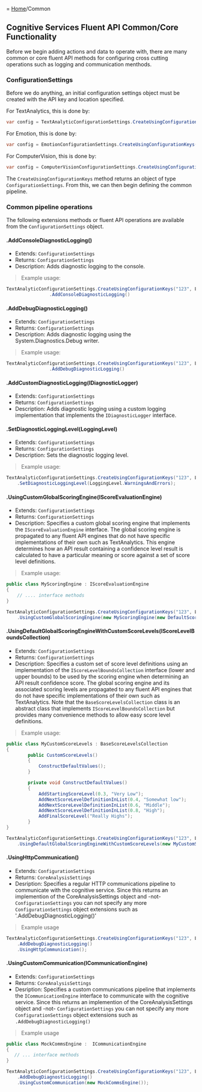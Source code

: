 = [Home](/README.md)/Common

## Cognitive Services Fluent API Common/Core Functionality
Before we begin adding actions and data to operate with, there are many common or core fluent API methods for configuring cross cutting operations such as logging and communication menthods.

### ConfigurationSettings
Before we do anything, an initial configuration settings object must be created with the API key and location specified.

For TextAnalytics, this is done by:
``` c#
var config = TextAnalyticConfigurationSettings.CreateUsingConfigurationKeys("API-KEY", LocationKeyIdentifier)
```
For Emotion, this is done by:
``` c#
var config = EmotionConfigurationSettings.CreateUsingConfigurationKeys("API-KEY", LocationKeyIdentifier)
```
For ComputerVision, this is done by:
``` c#
var config = ComputerVisionConfigurationSettings.CreateUsingConfigurationKeys("API-KEY", LocationKeyIdentifier)
```

The `CreateUsingConfigurationKeys` method returns an object of type `ConfigurationSettings`. From this, we can then begin defining the common pipeline.

### Common pipeline operations
The following extensions methods or fluent API operations are available from the `ConfigurationSettings` object.

#### .AddConsoleDiagnosticLogging()
* Extends: `ConfigurationSettings`
* Returns: `ConfigurationSettings`
* Description: Adds diagnostic logging to the console.
> Example usage:
``` c#
TextAnalyticConfigurationSettings.CreateUsingConfigurationKeys("123", LocationKeyIdentifier.WestUs)
                .AddConsoleDiagnosticLogging()
```
#### .AddDebugDiagnosticLogging()
* Extends: `ConfigurationSettings`
* Returns: `ConfigurationSettings`
* Description: Adds diagnostic logging using the System.Diagnostics.Debug writer.
> Example usage:
``` c#
TextAnalyticConfigurationSettings.CreateUsingConfigurationKeys("123", LocationKeyIdentifier.WestUs)
                .AddDebugDiagnosticLogging()
```

#### .AddCustomDiagnosticLogging(IDiagnosticLogger)
* Extends: `ConfigurationSettings`
* Returns: `ConfigurationSettings`
* Description: Adds diagnostic logging using a custom logging implementation that implements the `IDiagnosticLogger` interface.

#### .SetDiagnosticLoggingLevel(LoggingLevel)
* Extends: `ConfigurationSettings`
* Returns: `ConfigurationSettings`
* Description: Sets the diagnostic logging level.
> Example usage:
``` c#
TextAnalyticConfigurationSettings.CreateUsingConfigurationKeys("123", LocationKeyIdentifier.WestUs)
    .SetDiagnosticLoggingLevel(LoggingLevel.WarningsAndErrors);
```

#### .UsingCustomGlobalScoringEngine(IScoreEvaluationEngine)
* Extends: `ConfigurationSettings`
* Returns: `ConfigurationSettings`
* Description: Specifies a custom global scoring engine that implements the `IScoreEvaluationEngine` interface. The global scoring engine is propagated to any fluent API engines that do not have specific implementations of their own such as TextAnalytics. This engine determines how an API result containing a confidence level result is calculated to have a particular meaning or score against a set of score level definitions.
> Example usage:
``` c#
public class MyScoringEngine : IScoreEvaluationEngine
{
    // .... interface methods
}

TextAnalyticConfigurationSettings.CreateUsingConfigurationKeys("123", LocationKeyIdentifier.WestUs)
    .UsingCustomGlobalScoringEngine(new MyScoringEngine(new DefaultScoreLevels()));
```


#### .UsingDefaultGlobalScoringEngineWithCustomScoreLevels(IScoreLevelBoundsCollection)
* Extends: `ConfigurationSettings`
* Returns: `ConfigurationSettings`
* Description: Specifies a custom set of score level definitions using an implementation of the `IScoreLevelBoundsCollection` interface (lower and upper bounds) to be used by the scoring engine when determining an API result confidence score. The global scoring engine and its associated scoring levels are propagated to any fluent API engines that do not have specific implementations of their own such as TextAnalytics. Note that the `BaseScoreLevelsCollection` class is an abstract class that implements `IScoreLevelBoundsCollection` but provides many convenience methods to allow easy score level definitions.
> Example usage:
``` c#
public class MyCustomScoreLevels : BaseScoreLevelsCollection
{
        public CustomScoreLevels()
        {
            ConstructDefaultValues();
        }

        private void ConstructDefaultValues()
        {
            AddStartingScoreLevel(0.3, "Very Low");
            AddNextScoreLevelDefinitionInList(0.4, "Somewhat low");
            AddNextScoreLevelDefinitionInList(0.6, "Middle");
            AddNextScoreLevelDefinitionInList(0.8, "High");
            AddFinalScoreLevel("Really Highs");
        }
}

TextAnalyticConfigurationSettings.CreateUsingConfigurationKeys("123", LocationKeyIdentifier.WestUs)
    .UsingDefaultGlobalScoringEngineWithCustomScoreLevels(new MyCustomScoreLevels());
```

#### .UsingHttpCommunication()
* Extends: `ConfigurationSettings`
* Returns: `CoreAnalysisSettings`
* Desription: Specifies a regular HTTP communications pipeline to communicate with the cognitive service. Since this returns an implemention of the CoreAnalysisSettings object and -not- `ConfigurationSettings` you can not specify any more `ConfigurationSettings` object extensions such as '.AddDebugDiagnosticLogging()'
> Example usage
``` c#
TextAnalyticConfigurationSettings.CreateUsingConfigurationKeys("123", LocationKeyIdentifier.WestUs)
    .AddDebugDiagnosticLogging()
    .UsingHttpCommunication();
```

#### .UsingCustomCommunication(ICommunicationEngine)
* Extends: `ConfigurationSettings`
* Returns: `CoreAnalysisSettings`
* Desription: Specifies a custom communications pipeline that implements the `ICommunicationEngine` interface to communicate with the cognitive service. Since this returns an implemention of the CoreAnalysisSettings object and -not- `ConfigurationSettings` you can not specify any more `ConfigurationSettings` object extensions such as `.AddDebugDiagnosticLogging()`
> Example usage
``` c#
public class MockCommsEngine :  ICommunicationEngine
{
   // ... interface methods
}

TextAnalyticConfigurationSettings.CreateUsingConfigurationKeys("123", LocationKeyIdentifier.WestUs)
    .AddDebugDiagnosticLogging()
    .UsingCustomCommunication(new MockCommsEngine());
```